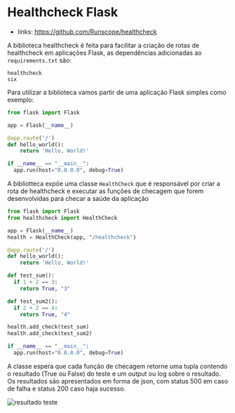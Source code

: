 


# Healthcheck Flask

- links: https://github.com/Runscope/healthcheck

A biblioteca healthcheck é feita para facilitar a criação de rotas de healthcheck em aplicações Flask, as dependências adicionadas ao `requirements.txt` são:

```
healthcheck
six
```

Para utilizar a biblioteca vamos partir de uma aplicação Flask simples como exemplo:

```python
from flask import Flask

app = Flask(__name__)

@app.route('/')
def hello_world():
    return 'Hello, World!'

if __name__ == "__main__":
  app.run(host="0.0.0.0", debug=True)
```

A bibliotteca expõe uma classe `HealthCheck` que é responsável por criar a rota de healthcheck e executar as funções de checagem que forem desenvolvidas para checar a saúde da aplicação

```python
from flask import Flask
from healthcheck import HealthCheck

app = Flask(__name__)
health = HealthCheck(app, "/healthcheck")

@app.route('/')
def hello_world():
    return 'Hello, World!'

def test_sum():
  if 1 + 2 == 3:
    return True, "3"

def test_sum2():
  if 2 + 2 == 4:
    return True, "4"

health.add_check(test_sum)
health.add_check(test_sum2)

if __name__ == "__main__":
  app.run(host="0.0.0.0", debug=True)
```

A classe espera que cada função de checagem retorne uma tupla contendo o resultado (True ou False) do teste e um output ou log sobre o resultado. Os resultados são apresentados em forma de json, com status 500 em caso de falha e status 200 caso haja sucesso.

![resultado teste]('./resultado.png')